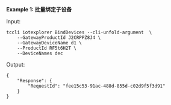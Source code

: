 **Example 1: 批量绑定子设备**



Input: 

```
tccli iotexplorer BindDevices --cli-unfold-argument  \
    --GatewayProductId J2CRPPZ8J4 \
    --GatewayDeviceName d1 \
    --ProductId RF5t6H2T \
    --DeviceNames dec
```

Output: 
```
{
    "Response": {
        "RequestId": "fee15c53-91ac-488d-855d-c02d9f5f3d91"
    }
}
```

